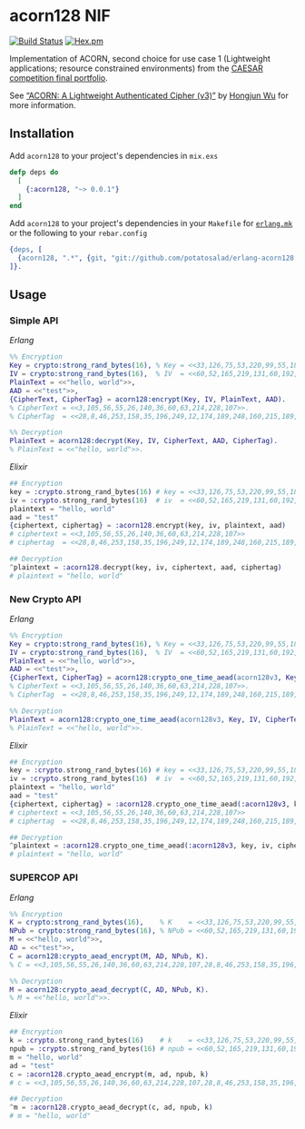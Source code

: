 # acorn128 NIF

[![Build Status](https://travis-ci.org/potatosalad/erlang-acorn128.svg?branch=master)](https://travis-ci.org/potatosalad/erlang-acorn128) [![Hex.pm](https://img.shields.io/hexpm/v/acorn128.svg)](https://hex.pm/packages/acorn128)

Implementation of ACORN, second choice for use case 1 (Lightweight applications; resource constrained environments) from the [CAESAR competition final portfolio](https://competitions.cr.yp.to/caesar-submissions.html).

See [&ldquo;ACORN: A Lightweight Authenticated Cipher (v3)&rdquo;](https://competitions.cr.yp.to/round3/acornv3.pdf) by [Hongjun Wu](https://www3.ntu.edu.sg/home/wuhj/) for more information.

## Installation

Add `acorn128` to your project's dependencies in `mix.exs`

```elixir
defp deps do
  [
    {:acorn128, "~> 0.0.1"}
  ]
end
```

Add `acorn128` to your project's dependencies in your `Makefile` for [`erlang.mk`](https://github.com/ninenines/erlang.mk) or the following to your `rebar.config`

```erlang
{deps, [
  {acorn128, ".*", {git, "git://github.com/potatosalad/erlang-acorn128.git", {branch, "master"}}}
]}.
```

## Usage

### Simple API

_Erlang_

```erlang
%% Encryption
Key = crypto:strong_rand_bytes(16), % Key = <<33,126,75,53,220,99,55,188,229,97,154,128,147,91,14,249>>.
IV = crypto:strong_rand_bytes(16),  % IV  = <<60,52,165,219,131,60,192,154,183,168,77,231,240,130,245,118>>.
PlainText = <<"hello, world">>,
AAD = <<"test">>,
{CipherText, CipherTag} = acorn128:encrypt(Key, IV, PlainText, AAD).
% CipherText = <<3,105,56,55,26,140,36,60,63,214,228,107>>.
% CipherTag  = <<28,8,46,253,158,35,196,249,12,174,189,248,160,215,189,10>>.

%% Decryption
PlainText = acorn128:decrypt(Key, IV, CipherText, AAD, CipherTag).
% PlainText = <<"hello, world">>.
```

_Elixir_

```elixir
## Encryption
key = :crypto.strong_rand_bytes(16) # key = <<33,126,75,53,220,99,55,188,229,97,154,128,147,91,14,249>>
iv = :crypto.strong_rand_bytes(16)  # iv  = <<60,52,165,219,131,60,192,154,183,168,77,231,240,130,245,118>>
plaintext = "hello, world"
aad = "test"
{ciphertext, ciphertag} = :acorn128.encrypt(key, iv, plaintext, aad)
# ciphertext = <<3,105,56,55,26,140,36,60,63,214,228,107>>
# ciphertag  = <<28,8,46,253,158,35,196,249,12,174,189,248,160,215,189,10>>

## Decryption
^plaintext = :acorn128.decrypt(key, iv, ciphertext, aad, ciphertag)
# plaintext = "hello, world"
```

### New Crypto API

_Erlang_

```erlang
%% Encryption
Key = crypto:strong_rand_bytes(16), % Key = <<33,126,75,53,220,99,55,188,229,97,154,128,147,91,14,249>>.
IV = crypto:strong_rand_bytes(16),  % IV  = <<60,52,165,219,131,60,192,154,183,168,77,231,240,130,245,118>>.
PlainText = <<"hello, world">>,
AAD = <<"test">>,
{CipherText, CipherTag} = acorn128:crypto_one_time_aead(acorn128v3, Key, IV, PlainText, AAD, true).
% CipherText = <<3,105,56,55,26,140,36,60,63,214,228,107>>.
% CipherTag  = <<28,8,46,253,158,35,196,249,12,174,189,248,160,215,189,10>>.

%% Decryption
PlainText = acorn128:crypto_one_time_aead(acorn128v3, Key, IV, CipherText, AAD, CipherTag, false).
% PlainText = <<"hello, world">>.
```

_Elixir_

```elixir
## Encryption
key = :crypto.strong_rand_bytes(16) # key = <<33,126,75,53,220,99,55,188,229,97,154,128,147,91,14,249>>
iv = :crypto.strong_rand_bytes(16)  # iv  = <<60,52,165,219,131,60,192,154,183,168,77,231,240,130,245,118>>
plaintext = "hello, world"
aad = "test"
{ciphertext, ciphertag} = :acorn128.crypto_one_time_aead(:acorn128v3, key, iv, plaintext, aad, true)
# ciphertext = <<3,105,56,55,26,140,36,60,63,214,228,107>>
# ciphertag  = <<28,8,46,253,158,35,196,249,12,174,189,248,160,215,189,10>>

## Decryption
^plaintext = :acorn128.crypto_one_time_aead(:acorn128v3, key, iv, ciphertext, aad, ciphertag, false)
# plaintext = "hello, world"
```

### SUPERCOP API

_Erlang_

```erlang
%% Encryption
K = crypto:strong_rand_bytes(16),    % K    = <<33,126,75,53,220,99,55,188,229,97,154,128,147,91,14,249>>.
NPub = crypto:strong_rand_bytes(16), % NPub = <<60,52,165,219,131,60,192,154,183,168,77,231,240,130,245,118>>.
M = <<"hello, world">>,
AD = <<"test">>,
C = acorn128:crypto_aead_encrypt(M, AD, NPub, K).
% C = <<3,105,56,55,26,140,36,60,63,214,228,107,28,8,46,253,158,35,196,249,12,174,189,248,160,215,189,10>>.

%% Decryption
M = acorn128:crypto_aead_decrypt(C, AD, NPub, K).
% M = <<"hello, world">>.
```

_Elixir_

```elixir
## Encryption
k = :crypto.strong_rand_bytes(16)    # k    = <<33,126,75,53,220,99,55,188,229,97,154,128,147,91,14,249>>
npub = :crypto.strong_rand_bytes(16) # npub = <<60,52,165,219,131,60,192,154,183,168,77,231,240,130,245,118>>
m = "hello, world"
ad = "test"
c = :acorn128.crypto_aead_encrypt(m, ad, npub, k)
# c = <<3,105,56,55,26,140,36,60,63,214,228,107,28,8,46,253,158,35,196,249,12,174,189,248,160,215,189,10>>

## Decryption
^m = :acorn128.crypto_aead_decrypt(c, ad, npub, k)
# m = "hello, world"
```
